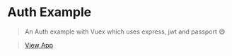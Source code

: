 # Auth Example

> An Auth example with Vuex which uses express, jwt and passport :smile:

> [View App](https://vuex-auth.now.sh)
